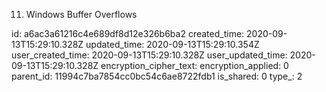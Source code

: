 11. Windows Buffer Overflows

id: a6ac3a61216c4e689df8d12e326b6ba2
created_time: 2020-09-13T15:29:10.328Z
updated_time: 2020-09-13T15:29:10.354Z
user_created_time: 2020-09-13T15:29:10.328Z
user_updated_time: 2020-09-13T15:29:10.328Z
encryption_cipher_text: 
encryption_applied: 0
parent_id: 11994c7ba7854cc0bc54c6ae8722fdb1
is_shared: 0
type_: 2